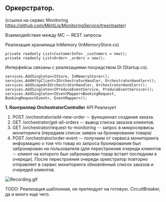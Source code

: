 ## **Оркерстратор.**
(ссылка на сервис Monitoring https://github.com/MkhlLis/MonitoringService/tree/master)

Взаимодействие между МС -- REST запросы

Реализация хранилища InMemory (InMemoryStore.cs)
```
private readonly List<CustomerInfo> _customers = new();
private readonly List<Order> _orders = new();
```


Интерфейсы связаны с реализациями посредством DI (Startup.cs).
```
services.AddSingleton<IStore, InMemoryStore>();
services.AddHttpClient<IOrchestratorHandler, OrchestratorHandler>();
services.AddScoped<IOrchestratorHandler, OrchestratorHandler>();
services.AddSingleton<IProduceEventService, ProduceEventService>();
services.AddSingleton<IEventMapper<BookingRequest, BookingRequestEvent>, EventMapper>();
```

**1. Контроллер OrchestratorController**
API Реализует
1. POST /orchestrator/add-new-order -- функционал создания заказа. 
2. GET /orchestrator/get-all-orders -- вывод списка заказов клиентов.
3. GET /orchestrator/request-to-monitoring -- запрос в микросервисы мониторинга (передаем список заявок на 
   бронирование товара)
4. POST /orchestrator/order-event -- получаем от сервиса мониторинга информацию о том что товар из запроса
   бронирования был забронирован на пользователя (для перестроения очереди клиентов -- клиент на которого был
   забронирован товар встает последним в очереди). После перестроения очереди оркестратор повторно отправляет в
   сервис мониторинга обновлённый список заказов и очередей клиентов.


![Recording.gif](Recording.gif)

TODO: Реализация шаблонная, не претендует на готовую. CircuitBreaker, да и много еще чего. 
